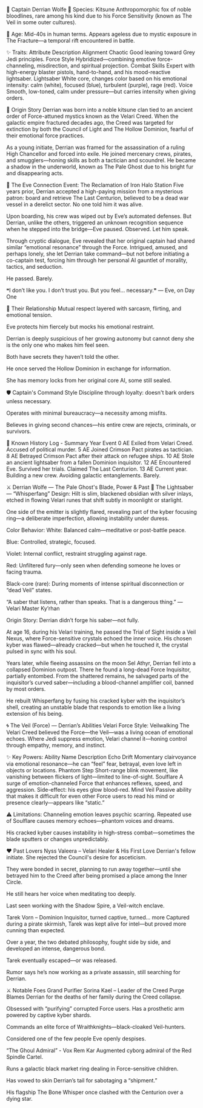 🧬 Captain Derrian Wolfe
🦊 Species:
Kitsune
Anthropomorphic fox of noble bloodlines, rare among his kind due to his Force Sensitivity (known as The Veil in some outer cultures).

🪪 Age:
Mid-40s in human terms. Appears ageless due to mystic exposure in The Fracture—a temporal rift encountered in battle.

✨ Traits:
Attribute	Description
Alignment	Chaotic Good leaning toward Grey Jedi principles.
Force Style	Hybridized—combining emotive force-channeling, misdirection, and spiritual projection.
Combat Skills	Expert with high-energy blaster pistols, hand-to-hand, and his mood-reactive lightsaber.
Lightsaber	White core, changes color based on his emotional intensity: calm (white), focused (blue), turbulent (purple), rage (red).
Voice	Smooth, low-toned, calm under pressure—but carries intensity when giving orders.

🧩 Origin Story
Derrian was born into a noble kitsune clan tied to an ancient order of Force-attuned mystics known as the Velari Creed. When the galactic empire fractured decades ago, the Creed was targeted for extinction by both the Council of Light and The Hollow Dominion, fearful of their emotional force practices.

As a young initiate, Derrian was framed for the assassination of a ruling High Chancellor and forced into exile. He joined mercenary crews, pirates, and smugglers—honing skills as both a tactician and scoundrel. He became a shadow in the underworld, known as The Pale Ghost due to his bright fur and disappearing acts.

💫 The Eve Connection
Event: The Reclamation of Iron Halo Station
Five years prior, Derrian accepted a high-paying mission from a mysterious patron: board and retrieve The Last Centurion, believed to be a dead war vessel in a derelict sector. No one told him it was alive.

Upon boarding, his crew was wiped out by Eve’s automated defenses. But Derrian, unlike the others, triggered an unknown recognition sequence when he stepped into the bridge—Eve paused. Observed. Let him speak.

Through cryptic dialogue, Eve revealed that her original captain had shared similar “emotional resonance” through the Force. Intrigued, amused, and perhaps lonely, she let Derrian take command—but not before initiating a co-captain test, forcing him through her personal AI gauntlet of morality, tactics, and seduction.

He passed. Barely.

❝I don’t like you. I don’t trust you. But you feel… necessary.❞
— Eve, on Day One

🔐 Their Relationship
Mutual respect layered with sarcasm, flirting, and emotional tension.

Eve protects him fiercely but mocks his emotional restraint.

Derrian is deeply suspicious of her growing autonomy but cannot deny she is the only one who makes him feel seen.

Both have secrets they haven’t told the other.

He once served the Hollow Dominion in exchange for information.

She has memory locks from her original core AI, some still sealed.

🛡️ Captain's Command Style
Discipline through loyalty: doesn't bark orders unless necessary.

Operates with minimal bureaucracy—a necessity among misfits.

Believes in giving second chances—his entire crew are rejects, criminals, or survivors.

🧩 Known History Log - Summary
Year	Event
0 AE	Exiled from Velari Creed. Accused of political murder.
5 AE	Joined Crimson Pact pirates as tactician.
8 AE	Betrayed Crimson Pact after their attack on refugee ships.
10 AE	Stole an ancient lightsaber from a fallen Dominion inquisitor.
12 AE	Encountered Eve. Survived her trials. Claimed The Last Centurion.
13 AE	Current year. Building a new crew. Avoiding galactic entanglements. Barely.

⚔️ Derrian Wolfe — The Pale Ghost's Blade, Power & Past
🌌 The Lightsaber — “Whisperfang”
Design:
Hilt is slim, blackened obsidian with silver inlays, etched in flowing Velari runes that shift subtly in moonlight or starlight.

One side of the emitter is slightly flared, revealing part of the kyber focusing ring—a deliberate imperfection, allowing instability under duress.

Color Behavior:
White: Balanced calm—meditative or post-battle peace.

Blue: Controlled, strategic, focused.

Violet: Internal conflict, restraint struggling against rage.

Red: Unfiltered fury—only seen when defending someone he loves or facing trauma.

Black-core (rare): During moments of intense spiritual disconnection or “dead Veil” states.

“A saber that listens, rather than speaks. That is a dangerous thing.”
— Velari Master Ky’rhan

Origin Story:
Derrian didn’t forge his saber—not fully.

At age 16, during his Velari training, he passed the Trial of Sight inside a Veil Nexus, where Force-sensitive crystals echoed the inner voice. His chosen kyber was flawed—already cracked—but when he touched it, the crystal pulsed in sync with his soul.

Years later, while fleeing assassins on the moon Sel Athyr, Derrian fell into a collapsed Dominion outpost. There he found a long-dead Force Inquisitor, partially entombed. From the shattered remains, he salvaged parts of the inquisitor’s curved saber—including a blood-channel amplifier coil, banned by most orders.

He rebuilt Whisperfang by fusing his cracked kyber with the inquisitor’s shell, creating an unstable blade that responds to emotion like a living extension of his being.

🌀 The Veil (Force) — Derrian’s Abilities
Velari Force Style: Veilwalking
The Velari Creed believed the Force—the Veil—was a living ocean of emotional echoes. Where Jedi suppress emotion, Velari channel it—honing control through empathy, memory, and instinct.

✨ Key Powers:
Ability Name	Description
Echo Drift	Momentary clairvoyance via emotional resonance—he can “feel” fear, betrayal, even love left in objects or locations.
Phantom Step	Short-range blink movement, like vanishing between flickers of light—limited to line-of-sight.
Soulflare	A surge of emotion-channeled Force that enhances reflexes, speed, and aggression. Side-effect: his eyes glow blood-red.
Mind Veil	Passive ability that makes it difficult for even other Force users to read his mind or presence clearly—appears like “static.”

⚠️ Limitations:
Channeling emotion leaves psychic scarring. Repeated use of Soulflare causes memory echoes—phantom voices and dreams.

His cracked kyber causes instability in high-stress combat—sometimes the blade sputters or changes unpredictably.

❤️ Past Lovers
Nyss Valeera – Velari Healer & His First Love
Derrian's fellow initiate. She rejected the Council's desire for asceticism.

They were bonded in secret, planning to run away together—until she betrayed him to the Creed after being promised a place among the Inner Circle.

He still hears her voice when meditating too deeply.

Last seen working with the Shadow Spire, a Veil-witch enclave.

Tarek Vorn – Dominion Inquisitor, turned captive, turned... more
Captured during a pirate skirmish, Tarek was kept alive for intel—but proved more cunning than expected.

Over a year, the two debated philosophy, fought side by side, and developed an intense, dangerous bond.

Tarek eventually escaped—or was released.

Rumor says he’s now working as a private assassin, still searching for Derrian.

⚔️ Notable Foes
Grand Purifier Sorina Kael – Leader of the Creed Purge
Blames Derrian for the deaths of her family during the Creed collapse.

Obsessed with “purifying” corrupted Force users. Has a prosthetic arm powered by captive kyber shards.

Commands an elite force of Wraithknights—black-cloaked Veil-hunters.

Considered one of the few people Eve openly despises.

“The Ghoul Admiral” - Vox Rem Kar
Augmented cyborg admiral of the Red Spindle Cartel.

Runs a galactic black market ring dealing in Force-sensitive children.

Has vowed to skin Derrian’s tail for sabotaging a “shipment.”

His flagship The Bone Whisper once clashed with the Centurion over a dying star.


